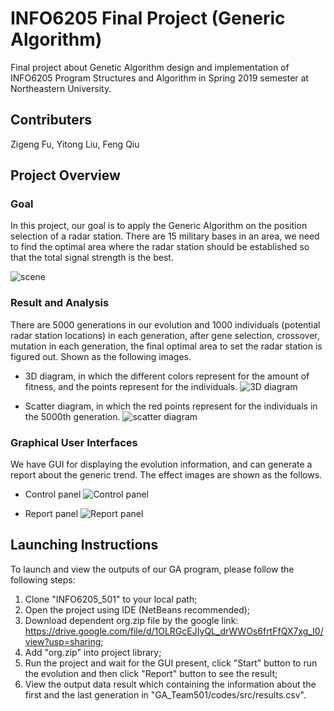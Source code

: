 # INFO6205 Final Project (Generic Algorithm) 
Final project about Genetic Algorithm design and implementation of INFO6205 Program Structures and Algorithm in Spring 2019 semester at Northeastern University.

## Contributers
Zigeng Fu, Yitong Liu, Feng Qiu

## Project Overview
### Goal
In this project, our goal is to apply the Generic Algorithm on the position selection of a radar station. There are 15 military bases in an area, we need to find the optimal area where the radar station should be established so that the total signal strength is the best.

![scene](https://github.com/ZigengFU/INFO6205_501/blob/master/Reports/Materials/scene.png)

### Result and Analysis
There are 5000 generations in our evolution and 1000 individuals (potential radar station locations) in each generation, after gene selection, crossover, mutation in each generation, the final optimal area to set the radar station is figured out. Shown as the following images.

- 3D diagram, in which the different colors represent for the amount of fitness, and the points represent for the individuals.
![3D diagram](https://github.com/ZigengFU/INFO6205_501/blob/master/Reports/Materials/distribution2.png)

- Scatter diagram, in which the red points represent for the individuals in the 5000th generation.
![scatter diagram](https://github.com/ZigengFU/INFO6205_501/blob/master/Reports/Materials/distribution4.png)

### Graphical User Interfaces
We have GUI for displaying the evolution information, and can generate a report about the generic trend. The effect images are shown as the follows.

- Control panel
![Control panel](https://github.com/ZigengFU/INFO6205_501/blob/master/Analysis/effect%20images/GUI%201.png)

- Report panel
![Report panel](https://github.com/ZigengFU/INFO6205_501/blob/master/Analysis/effect%20images/GUI%202.png)

## Launching Instructions
To launch and view the outputs of our GA program, please follow the following steps:
1. Clone "INFO6205_501" to your local path;
2. Open the project using IDE (NetBeans recommended);
3. Download dependent org.zip file by the google link: https://drive.google.com/file/d/1OLRGcEJIyQL_drWWOs6frtFfQX7xg_I0/view?usp=sharing;
4. Add "org.zip" into project library;
5. Run the project and wait for the GUI present, click "Start" button to run the evolution and then click "Report" button to see the result;
6. View the output data result which containing the information about the first and the last generation in "GA_Team501/codes/src/results.csv".
